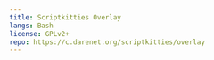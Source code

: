 ```yaml
---
title: Scriptkitties Overlay
langs: Bash
license: GPLv2+
repo: https://c.darenet.org/scriptkitties/overlay
---
```



